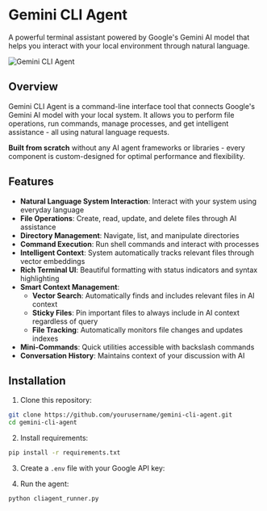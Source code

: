 # Gemini CLI Agent

A powerful terminal assistant powered by Google's Gemini AI model that helps you interact with your local environment through natural language.

![Gemini CLI Agent](https://img.shields.io/badge/Gemini-CLI%20Agent-blue)

## Overview

Gemini CLI Agent is a command-line interface tool that connects Google's Gemini AI model with your local system. It allows you to perform file operations, run commands, manage processes, and get intelligent assistance - all using natural language requests.

**Built from scratch** without any AI agent frameworks or libraries - every component is custom-designed for optimal performance and flexibility.

## Features

- **Natural Language System Interaction**: Interact with your system using everyday language
- **File Operations**: Create, read, update, and delete files through AI assistance
- **Directory Management**: Navigate, list, and manipulate directories
- **Command Execution**: Run shell commands and interact with processes
- **Intelligent Context**: System automatically tracks relevant files through vector embeddings
- **Rich Terminal UI**: Beautiful formatting with status indicators and syntax highlighting
- **Smart Context Management**:
  - **Vector Search**: Automatically finds and includes relevant files in AI context
  - **Sticky Files**: Pin important files to always include in AI context regardless of query
  - **File Tracking**: Automatically monitors file changes and updates indexes
- **Mini-Commands**: Quick utilities accessible with backslash commands
- **Conversation History**: Maintains context of your discussion with AI

## Installation

1. Clone this repository:
```bash
git clone https://github.com/yourusername/gemini-cli-agent.git
cd gemini-cli-agent
```

2. Install requirements:
```bash
pip install -r requirements.txt
```

3. Create a `.env` file with your Google API key:

4. Run the agent:
```bash
python cliagent_runner.py
```
